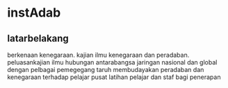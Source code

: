 # instAdab
## latarbelakang
berkenaan kenegaraan.
kajian ilmu kenegaraan dan peradaban.
peluasankajian ilmu hubungan antarabangsa
jaringan nasional dan global dengan pelbagai pemegegang taruh
membudayakan peradaban  dan kenegaraan terhadap pelajar
pusat latihan pelajar dan staf bagi penerapan 
